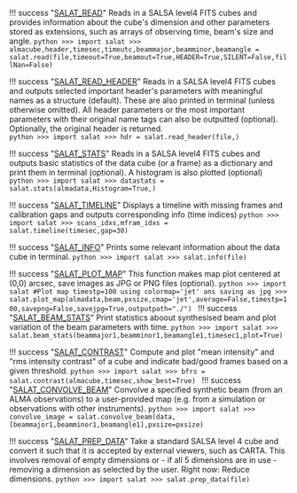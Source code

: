 !!! success "[SALAT_READ](python/salat_read.md)"
	Reads in a SALSA level4 FITS cubes and provides information about the cube's dimension and other parameters stored as extensions, such as arrays of observing time, beam's size and angle.
	```python
	>>> import salat
	>>> almacube,header,timesec,timeutc,beammajor,beamminor,beamangle = salat.read(file,timeout=True,beamout=True,HEADER=True,SILENT=False,fillNan=False)
	```

!!! success "[SALAT_READ_HEADER](python/salat_read_header.md)"
	Reads in a SALSA level4 FITS cubes and outputs selected important header's parameters with meaningful names as a structure (default). These are also printed in terminal (unless otherwise omitted). All header parameters or the most important parameters with their original name tags can also be outputted (optional). Optionally, the original header is returned. 	
	```python
	>>> import salat
	>>> hdr = salat.read_header(file,)
	```

!!! success "[SALAT_STATS](python/salat_stats.md)"
	Reads in a SALSA level4 FITS cubes and outputs basic statistics of the data cube (or a frame) as a dictionary and print them in terminal (optional). A histogram is also plotted (optional)
	```python
	>>> import salat
	>>> datastats = salat.stats(almadata,Histogram=True,)
	```

!!! success "[SALAT_TIMELINE](python/salat_timeline.md)"
	Displays a timeline with missing frames and calibration gaps and outputs corresponding info (time indices)
	```python
	>>> import salat
	>>> scans_idxs,mfram_idxs = salat.timeline(timesec,gap=30)
	```

!!! success "[SALAT_INFO](python/salat_info.md)"
	Prints some relevant information about the data cube in terminal.
	```python
	>>> import salat
	>>> salat.info(file)
	```

!!! success "[SALAT_PLOT_MAP](python/salat_plot_map.md)"
	This function makes map plot centered at (0,0) arcsec, save images as JPG or PNG files (optional).
	```python
	>>> import salat
	#Plot map timestp=100 using colormap='jet' ans saving as jpg
	>>> salat.plot_map(almadata,beam,pxsize,cmap='jet',average=False,timestp=100,savepng=False,savejpg=True,outputpath="./")
	```
!!! success "[SALAT_BEAM_STATS](python/salat_beam_stats.md)"
	Print statistics aboout synthesised beam and plot variation of the beam parameters with time.
	```python
	>>> import salat
	>>> salat.beam_stats(beammajor1,beamminor1,beamangle1,timesec1,plot=True)
	```

!!! success "[SALAT_CONTRAST](python/salat_contrast.md)"
	Compute and plot "mean intensity" and "rms intensity contrast" of a cube and indicate bad/good frames based on a given threshold. 
	```python
	>>> import salat
	>>> bfrs = salat.contrast(almacube,timesec,show_best=True)
	```
!!! success "[SALAT_CONVOLVE_BEAM](python/salat_convolve_beam.md)"
	Convolve a specified synthetic beam (from an ALMA observations) to a user-provided map (e.g. from a simulation or observations with other instruments). 
	```python
	>>> import salat
	>>> convolve_image = salat.convolve_beam(data,[beammajor1,beamminor1,beamangle1],pxsize=pxsize)
	```

!!! success "[SALAT_PREP_DATA](python/salat_prep_data.md)"
	Take a standard SALSA level 4 cube and convert it such that it is accepted by external viewers, such as CARTA. This involves removal of empty dimensions or - if all 5 dimensions are in use - removing a dimension as selected by the user. Right now: Reduce dimensions.
	```python
	>>> import salat
	>>> salat.prep_data(file)
	```